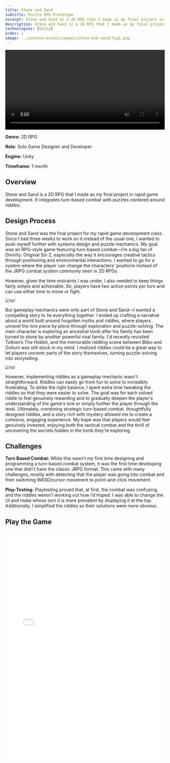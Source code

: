 ```yaml
---
title: Stone and Sand
subtitle: Puzzle RPG Prototype
excerpt: Stone and Sand is a 2D RPG that I made as my final project in rapid game development. It integrates turn-based combat with puzzles centered around riddles.
description: Stone and Sand is a 2D RPG that I made as my final project in rapid game development. It integrates turn-based combat with puzzles centered around riddles.
technologies: [Unity]
order: 1
image: ../content/assets/images/stone-and-sand/fig1.png
---
```


<video width="100%" controls>
  <source src="../content/assets/images/stone-and-sand/SS_Video.mp4" type="video/mp4">
  Your browser does not support the video tag.
</video>

**Genre:** 2D RPG

**Role:** Solo Game Designer and Developer

**Engine:** Unity

**Timeframe:** 1 month

## Overview

Stone and Sand is a 2D RPG that I made as my final project in rapid game development. It integrates turn-based combat with puzzles centered around riddles.

## Design Process

Stone and Sand was the final project for my rapid game development class. Since I had three weeks to work on it instead of the usual one, I wanted to push myself further with systems design and puzzle mechanics. My goal was an RPG-style game featuring turn-based combat—I’m a big fan of Divinity: Original Sin 2, especially the way it encourages creative tactics through positioning and environmental interactions. I wanted to go for a system where the player can change the characters' positions instead of the JRPG combat system commonly seen in 2D RPGs.

However, given the time restraints I was under, I also needed to keep things fairly simple and achievable. So, players have two action points per turn and can use either time to move or fight.

<img src="../content/assets/images/stone-and-sand/fig1.png" alt="fig2" style="zoom:75%;" />

But gameplay mechanics were only part of Stone and Sand—I wanted a compelling story to tie everything together. I ended up crafting a narrative about a world built around forgotten myths and riddles, where players unravel the lore piece by piece through exploration and puzzle-solving. The main character is exploring an ancestral tomb after his family has been turned to stone by another powerful rival family. I'd recently revisited Tolkien’s The Hobbit, and the memorable riddling scene between Bilbo and Gollum was still stuck in my mind. I realized riddles could be a great way to let players uncover parts of the story themselves, turning puzzle-solving into storytelling.

<img src="../content/assets/images/stone-and-sand/fig2.png" alt="fig2" style="zoom:75%;" />

However, implementing riddles as a gameplay mechanic wasn't straightforward. Riddles can easily go from fun to solve to incredibly frustrating. To strike the right balance, I spent extra time tweaking the riddles so that they were easier to solve. The goal was for each solved riddle to feel genuinely rewarding and to gradually deepen the player's understanding of the game's lore or simply further the player through the level.
Ultimately, combining strategic turn-based combat, thoughtfully designed riddles, and a story rich with mystery allowed me to create a cohesive, engaging experience. My hope was that players would feel genuinely invested, enjoying both the tactical combat and the thrill of uncovering the secrets hidden in the tomb they’re exploring.

## Challenges

**Turn Based Combat:**
While this wasn’t my first time designing and programming a turn-based combat system, it was the first time developing one that didn’t have the classic JRPG format. This came with many challenges, mostly with detecting that the player was going into combat and then switching WASD/cursor movement to point-and-click movement.

**Play-Testing:**
Playtesting proved that, at first, the combat was confusing, and the riddles weren’t working out how I’d hoped. I was able to change the UI and make whose turn it is more prevalent by displaying it at the top. Additionally, I simplified the riddles so their solutions were more obvious.

## Play the Game

<iframe src="../content/assets/games/SS_BUILD_031125_V3/index.html" width="100%" height="720" frameborder="0" allowfullscreen></iframe>
